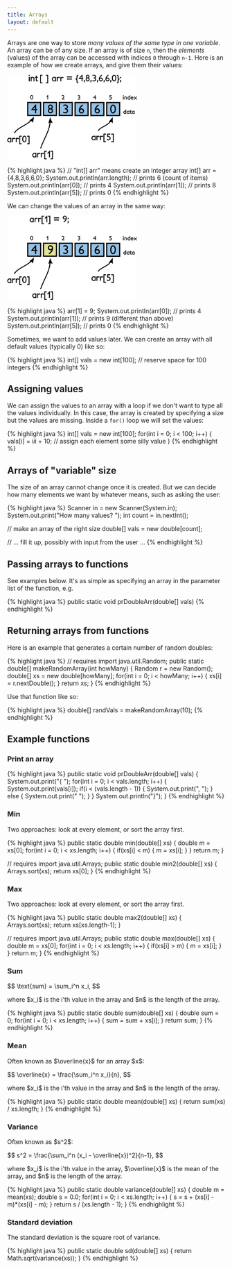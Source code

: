 ```yaml
---
title: Arrays
layout: default
---
```


Arrays are one way to store *many values of the same type in one variable*. An array can be of any size. If an array is of size `n`, then the *elements* (values) of the array can be accessed with indices `0` through `n-1`. Here is an example of how we create arrays, and give them their values:

![Create an array](/images/array-1_0.png "Create an array")

{% highlight java %}
// "int[] arr" means create an integer array
int[] arr = {4,8,3,6,6,0};
System.out.println(arr.length); // prints 6 (count of items)
System.out.println(arr[0]);     // prints 4
System.out.println(arr[1]);     // prints 8
System.out.println(arr[5]);     // prints 0
{% endhighlight %}

We can change the values of an array in the same way:

![Modify an array](/images/array-2_0.png "Modify an array")

{% highlight java %}
arr[1] = 9;
System.out.println(arr[0]);     // prints 4
System.out.println(arr[1]);     // prints 9 (different than above)
System.out.println(arr[5]);     // prints 0
{% endhighlight %}

Sometimes, we want to add values later. We can create an array with all default values (typically 0) like so:

{% highlight java %}
int[] vals = new int[100]; // reserve space for 100 integers
{% endhighlight %}

## Assigning values

We can assign the values to an array with a loop if we don't want to type all the values individually. In this case, the array is created by specifying a size but the values are missing. Inside a `for()` loop we will set the values:

{% highlight java %}
int[] vals = new int[100];
for(int i = 0; i < 100; i++)
{
    vals[i] = i*i*i + 10;  // assign each element some silly value
}
{% endhighlight %}

## Arrays of "variable" size

The size of an array cannot change once it is created. But we can decide how many elements we want by whatever means, such as asking the user:

{% highlight java %}
Scanner in = new Scanner(System.in);
System.out.print("How many values? ");
int count = in.nextInt();

// make an array of the right size
double[] vals = new double[count];

// ... fill it up, possibly with input from the user ...
{% endhighlight %}

## Passing arrays to functions

See examples below. It's as simple as specifying an array in the parameter list of the function, e.g.

{% highlight java %}
public static void prDoubleArr(double[] vals)
{% endhighlight %}

## Returning arrays from functions

Here is an example that generates a certain number of random doubles:

{% highlight java %}
// requires import java.util.Random;
public static double[] makeRandomArray(int howMany)
{
    Random r = new Random();
    double[] xs = new double[howMany];
    for(int i = 0; i < howMany; i++)
    {
        xs[i] = r.nextDouble();
    }
    return xs;
}
{% endhighlight %}

Use that function like so:

{% highlight java %}
double[] randVals = makeRandomArray(10);
{% endhighlight %}

## Example functions

### Print an array

{% highlight java %}
public static void prDoubleArr(double[] vals)
{
    System.out.print("{ ");
    for(int i = 0; i < vals.length; i++)
    {
        System.out.print(vals[i]);
        if(i < (vals.length - 1))
        {
            System.out.print(", ");
        }
        else
        {
            System.out.print(" ");
        }
    }
    System.out.println("}");
}
{% endhighlight %}

### Min

Two approaches: look at every element, or sort the array first.

{% highlight java %}
public static double min(double[] xs)
{
    double m = xs[0];
    for(int i = 0; i < xs.length; i++)
    {
        if(xs[i] < m)
        {
            m = xs[i];
        }
    }
    return m;
}

// requires import java.util.Arrays;
public static double min2(double[] xs)
{
    Arrays.sort(xs);
    return xs[0];
}
{% endhighlight %}

### Max

Two approaches: look at every element, or sort the array first.

{% highlight java %}
public static double max2(double[] xs)
{
    Arrays.sort(xs);
    return xs[xs.length-1];
}

// requires import java.util.Arrays;
public static double max(double[] xs)
{
    double m = xs[0];
    for(int i = 0; i < xs.length; i++)
    {
        if(xs[i] > m)
        {
            m = xs[i];
        }
    }
    return m;
}
{% endhighlight %}

### Sum

<div>
$$
\text{sum} = \sum_i^n x_i,
$$
</div>

<p>
where $x_i$ is the i'th value in the array and $n$ is the length of the array.
</p>


{% highlight java %}
public static double sum(double[] xs)
{
    double sum = 0;
    for(int i = 0; i < xs.length; i++)
    {
        sum = sum + xs[i];
    }
    return sum;
}
{% endhighlight %}

### Mean

<p>
Often known as $\overline{x}$ for an array $x$:
</p>

<div>
$$
\overline{x} = \frac{\sum_i^n x_i}{n},
$$
</div>

<p>
where $x_i$ is the i'th value in the array and $n$ is the length of the array.
</p>

{% highlight java %}
public static double mean(double[] xs)
{
    return sum(xs) / xs.length;
}
{% endhighlight %}

### Variance

<p>
Often known as $s^2$:
</p>

<div>
$$
s^2 = \frac{\sum_i^n (x_i - \overline{x})^2}{n-1},
$$
</div>

<p>
where $x_i$ is the i'th value in the array, $\overline{x}$ is the mean of the array, and $n$ is the length of the array.
</p>

{% highlight java %}
public static double variance(double[] xs)
{
    double m = mean(xs);
    double s = 0.0;
    for(int i = 0; i < xs.length; i++)
    {
        s = s + (xs[i] - m)*(xs[i] - m);
    }
    return s / (xs.length - 1);
}
{% endhighlight %}

### Standard deviation

The standard deviation is the square root of variance.

{% highlight java %}
public static double sd(double[] xs)
{
    return Math.sqrt(variance(xs));
}
{% endhighlight %}
